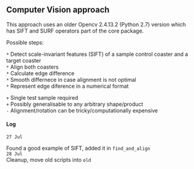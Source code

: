 ## Computer Vision approach

This approach uses an older Opencv 2.4.13.2 (Python 2.7) version which has SIFT and SURF operators part of the core package.

Possible steps:

`*` Detect scale-invariant features (SIFT) of a sample control coaster and a target coaster  
`*` Align both coasters  
`*` Calculate edge difference  
`*` Smooth differnece in case alignment is not optimal  
`*` Represent edge diference in a numerical format  

`+` Single test sample required  
`+` Possibly generalisable to any arbitrary shape/product  
`-` Alignment/rotation can be tricky/computationally expensive  


#### Log
`27 Jul`  

Found a good example of SIFT, added it in `find_and_align`  
`28 Jul`  
Cleanup, move old scripts into `old`